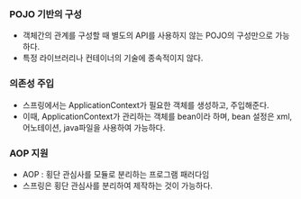 ### POJO 기반의 구성
* 객체간의 관계를 구성할 때 별도의 API를 사용하지 않는 POJO의 구성만으로 가능하다.
* 특정 라이브러리나 컨테이너의 기술에 종속적이지 않다.

### 의존성 주입
* 스프링에서는 ApplicationContext가 필요한 객체를 생성하고, 주입해준다.
* 이때, ApplicationContext가 관리하는 객체를 bean이라 하며, bean 설정은 xml, 어노테이션, java파일을 사용하여 가능하다.

### AOP 지원
* AOP : 횡단 관심사를 모듈로 분리하는 프로그램 패러다임
* 스프링은 횡단 관심사를 분리하여 제작하는 것이 가능하다.